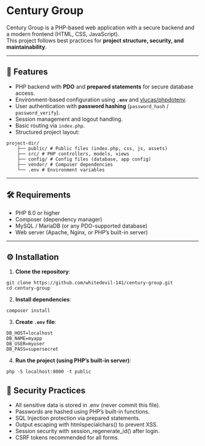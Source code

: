 
# Century Group

Century Group is a PHP-based web application with a secure backend and a modern frontend (HTML, CSS, JavaScript).  
This project follows best practices for **project structure, security, and maintainability**.

---

## 🚀 Features
- PHP backend with **PDO** and **prepared statements** for secure database access.
- Environment-based configuration using **`.env`** and [vlucas/phpdotenv](https://github.com/vlucas/phpdotenv).
- User authentication with **password hashing** (`password_hash` / `password_verify`).
- Session management and logout handling.
- Basic routing via `index.php`.
- Structured project layout:

```
project-dir/
    ├── public/ # Public files (index.php, css, js, assets)
    ├── src/ # PHP controllers, models, views
    ├── config/ # Config files (database, app config)
    ├── vendor/ # Composer dependencies
    └── .env # Environment variables
```
---

## 🛠️ Requirements
- PHP 8.0 or higher
- Composer (dependency manager)
- MySQL / MariaDB (or any PDO-supported database)
- Web server (Apache, Nginx, or PHP’s built-in server)

---

## ⚙️ Installation

1. **Clone the repository**:

```
git clone https://github.com/whitedevil-141/century-group.git
cd century-group
```
2. **Install dependencies**:
```
composer install
```
3. **Create `.env` file**:
```
DB_HOST=localhost
DB_NAME=myapp
DB_USER=myuser
DB_PASS=supersecret

```
4. **Run the project (using PHP’s built-in server)**:
```
php -S localhost:8000 -t public

```

## 🔐 Security Practices

- All sensitive data is stored in .env (never commit this file).
- Passwords are hashed using PHP’s built-in functions.
- SQL Injection protection via prepared statements.
- Output escaping with htmlspecialchars() to prevent XSS.
- Session security with session_regenerate_id() after login.
- CSRF tokens recommended for all forms.